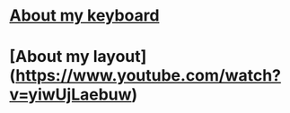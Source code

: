 # [About my keyboard](https://www.youtube.com/watch?v=rrska7UU7BE)

# [About my layout] (https://www.youtube.com/watch?v=yiwUjLaebuw)
